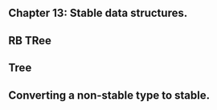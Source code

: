 ## Chapter 13: Stable data structures.
## RB TRee
## Tree
## Converting a non-stable type to stable.